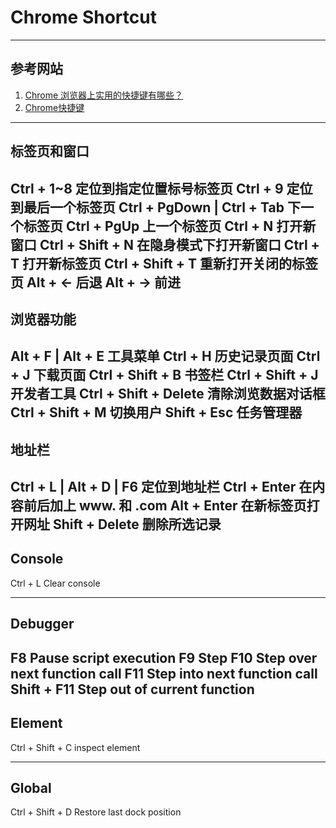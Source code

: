 # Chrome Shortcut

---
## 参考网站
1. [Chrome 浏览器上实用的快捷键有哪些？](https://www.zhihu.com/question/19555789/answer/635867591)
2. [Chrome快捷键](mykeys.sinaapp.com/export.php?appid=4)
---
## 标签页和窗口
Ctrl + 1~8                  定位到指定位置标号标签页
Ctrl + 9                    定位到最后一个标签页
Ctrl + PgDown | Ctrl + Tab  下一个标签页
Ctrl + PgUp                 上一个标签页
Ctrl + N                    打开新窗口
Ctrl + Shift + N            在隐身模式下打开新窗口
Ctrl + T                    打开新标签页
Ctrl + Shift + T             重新打开关闭的标签页
Alt + ←                     后退
Alt + →                     前进
---
## 浏览器功能
Alt + F | Alt + E           工具菜单
Ctrl + H                    历史记录页面
Ctrl + J                    下载页面
Ctrl + Shift + B            书签栏
Ctrl + Shift + J            开发者工具
Ctrl + Shift + Delete       清除浏览数据对话框
Ctrl + Shift + M            切换用户
Shift + Esc                 任务管理器
---
## 地址栏
Ctrl + L | Alt + D | F6     定位到地址栏
Ctrl + Enter                在内容前后加上 www. 和 .com
Alt + Enter                 在新标签页打开网址
Shift + Delete              删除所选记录
---
## Console
Ctrl + L                    Clear console

---
## Debugger
F8                          Pause script execution
F9                          Step
F10                         Step over next function call
F11                         Step into next function call
Shift + F11                 Step out of current function
---
## Element
Ctrl + Shift + C		    inspect element

---
## Global
Ctrl + Shift + D            Restore last dock position